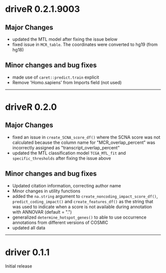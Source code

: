 # driveR 0.2.1.9003

## Major Changes

- updated the MTL model after fixing the issue below
- fixed issue in `MCR_table`. The coordinates were converted to hg19 (from hg18)

## Minor changes and bug fixes

- made use of `caret::predict.train` explicit
- Remove 'Homo.sapiens' from Imports field (not used)

***

# driveR 0.2.0

## Major Changes

- fixed an issue in `create_SCNA_score_df()` where the SCNA score was not calculated because the column name for "MCR_overlap_percent" was incorrectly assigned as "transcript_overlap_percent"
- updated the MTL classification model `TCGA_MTL_fit` and `specific_thresholds` after fixing the issue above

## Minor changes and bug fixes

- Updated citation information, correcting author name
- Minor changes in utility functions
- added the `na.string` argument to `create_noncoding_impact_score_df()`, `predict_coding_impact()` and `create_features_df()` as the string that was used to indicate when a score is not available during annotation with ANNOVAR (default = ".")
- generalized `determine_hotspot_genes()` to able to use occurrence annotations from different versions of COSMIC 
- updated all data

***

# driver 0.1.1

Initial release
